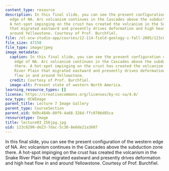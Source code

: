 ```yaml
---
content_type: resource
description: In this final slide, you can see the present configuration of the western
  edge of NA. Arc volcanism continues in the Cascades above the subduction zone there.
  A hot-spot impinging on the crust has created the volcanism in the Snake River Plain
  that migrated eastward and presently drives deformation and high heat flow in and
  around Yellowstone. Courtesy of Prof. Burchfiel.
file: /ol-ocw-studio-app/courses/12-114-field-geology-i-fall-2005/123c8290de237dac5c308e6de21a3607_lecture03_156jpg.jpg
file_size: 47150
file_type: image/jpeg
image_metadata:
  caption: In this final slide, you can see the present configuration of the western
    edge of NA. Arc volcanism continues in the Cascades above the subduction zone
    there. A hot-spot impinging on the crust has created the volcanism in the Snake
    River Plain that migrated eastward and presently drives deformation and high heat
    flow in and around Yellowstone.
  credit: Courtesy of Prof. Burchfiel.
  image-alt: Present state of western North America.
learning_resource_types: []
license: https://creativecommons.org/licenses/by-nc-sa/4.0/
ocw_type: OCWImage
parent_title: Lecture 7 Image Gallery
parent_type: CourseSection
parent_uid: 0d9c484b-80f9-4a68-326d-ffc0706d85ca
resourcetype: Image
title: lecture03_156jpg.jpg
uid: 123c8290-de23-7dac-5c30-8e6de21a3607
---
```

In this final slide, you can see the present configuration of the western edge of NA. Arc volcanism continues in the Cascades above the subduction zone there. A hot-spot impinging on the crust has created the volcanism in the Snake River Plain that migrated eastward and presently drives deformation and high heat flow in and around Yellowstone. Courtesy of Prof. Burchfiel.